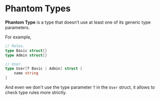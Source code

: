 # Phantom Types

__Phantom Type__ is a type that doesn’t use at least one of its generic type parameters.

For example,

```go
// Roles.
type Basic struct{}
type Admin struct{}

// User.
type User[T Basic | Admin] struct {
	name string
}
```

And even we don't use the type parameter `T` in the `User` struct,
it allows to check type rules more strictly.